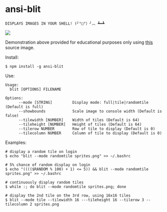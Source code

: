 # ansi-blit

```
DISPLAYS IMAGES IN YOUR SHELL! (╯°□°）╯︵ ┻━┻
```
![](http://i.imgur.com/NKR9mfx.png)

Demonstration above provided for educational purposes only using [this](http://veekun.com/static/pokedex/downloads/generation-3.png) source image.

Install:
```
$ npm install -g ansi-blit
```

Use:
```
Usage:
  blit [OPTIONS] FILENAME

Options:
      --mode [STRING]         Display mode: full|tile|randomtile (Default is full)
      --showbounds            Scale image to console width (Default is false)
      --tilewidth [NUMBER]    Width of tiles (Default is 64)
      --tileheight [NUMBER]   Height of tiles (Default is 64)
      --tilerow NUMBER        Row of tile to display (Default is 0)
      --tilecolumn NUMBER     Column of tile to display (Default is 0)
```

Examples:
```
# display a random tile on login
$ echo "blit --mode randomtile sprites.png" >> ~/.bashrc
```
```
# 5% chance of random display on login
$ echo "(((($RANDOM % 100) + 1) <= 5)) && blit --mode randomtile sprites.png" >> ~/.bashrc
```
```
# continuously display random tiles
$ while :; do blit --mode randomtile sprites.png; done
```
```
# display the 2nd tile on the 3rd row, using 16x16 tiles
$ blit --mode tile --tilewidth 16 ---tileheight 16 --tilerow 3 --tilecolumn 2 sprites.png
```

